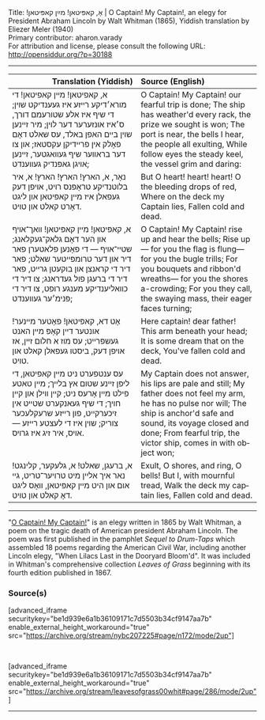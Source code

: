 <html>
<head></head>
<body>
Title: אָ, קאפּיטאן! מײַן קאפּיטאן!‏ | O Captain! My Captain!, an elegy for President Abraham Lincoln by Walt Whitman (1865), Yiddish translation by Eliezer Meler (1940)<br />
Primary contributor: aharon.varady<br />
For attribution and license, please consult the following URL: <a href="http://opensiddur.org/?p=30188">http://opensiddur.org/?p=30188</a>
<p />
<hr />

<table style="margin-left: auto;margin-right: auto;" class="draggable">
<thead><tr><th id="x" style="text-align: right;">Translation (Yiddish)</th><th style="text-align: left;">Source (English)</th></tr></thead>
<tbody>
<tr><td style="vertical-align:top;">
<div class="yiddish" lang="yi">
א, קאפיטאן! מײן קאפיטאן! 
די מורא׳דיקע רײזע איז געענדיקט שױן;
די שיף איז אלע שטורעמם דורך, 
ס׳איז אונזערער דער לוין; 
מיר זײנען שוין בײם האפן באלד, 
עס שאלט דאָם פאָלק אין פרײדיקן עקסטאז; 
און צו דער בראװער שיף געװאגטער, 
זײנען אױגן גאפנדיק געװענדט;
</span></div></td>
 
<td style="vertical-align:top;">
<div class="english" lang="en">
O Captain! My Captain! 
our fearful trip is done;
The ship has weather'd every rack, 
the prize we sought is won;
The port is near, the bells I hear, 
the people all exulting,
While follow eyes the steady keel, 
the vessel grim and daring:
</div></td></tr>


<tr><td style="vertical-align:top;">
<div class="yiddish" lang="yi">
נאָר, א, הארץ! הארץ! הארץ!
א, איר בלוטנדיקע טראָפּנס רױט,
אויפן דעק געפאלן איז מײן קאפּיטאן 
און ליגט דאָרט קאלט און טױט.
</span></div></td>
 
<td style="vertical-align:top;">
<div class="english" lang="en">
But O heart! heart! heart!
            O the bleeding drops of red,
                  Where on the deck my Captain lies,
                        Fallen cold and dead.
</div></td></tr>


<tr><td style="vertical-align:top;">
<div class="yiddish" lang="yi">
א, קאפּיטאן! מײן קאפּיטאן! 
װאך־אױף און הער דאָם גלאק־געקלאנג; 
שטײ־אױף —
די פאָנען פלאטערן 
פאר דיר און דער טרומפּײטער שאלט; 
פאר דיר די קראנצן און בוקעטן גרײט, 
פאר דיר די ברעגן פול געדראנג; 
צו דיר די כװאליענדיקע מענגע רופט, 
צו דיר די פּנימ׳ער געװענדט;
</span></div></td>
 
<td style="vertical-align:top;">
<div class="english" lang="en">
O Captain! My Captain! 
rise up and hear the bells;
Rise up — 
for you the flag is flung—
for you the bugle trills;
For you bouquets and ribbon'd wreaths—
for you the shores a-crowding;
For you they call, the swaying mass, 
their eager faces turning;
</div></td></tr>


<tr><td style="vertical-align:top;">
<div class="yiddish" lang="yi">
אָט דא, קאפּיטאן! פאָטער מײנער!
אונטער דײן קאָפּ מײן האנט געשפּרײט;
עס מוז א חלום זײן, אז אױפן דעק,
ביסטו געפאלן קאלט און טױט.
</span></div></td>
 
<td style="vertical-align:top;">
<div class="english" lang="en">
Here captain! dear father!
            This arm beneath your head;
                  It is some dream that on the deck,
                        You've fallen cold and dead.
</div></td></tr>


<tr><td style="vertical-align:top;">
<div class="yiddish" lang="yi">
עס ענטפערט ניט מײן קאפּיטאן, 
די ליפּן זײנע שטום אץ בלײך; 
מײן טאטע פילט מײן אָרעס ניט; 
קײן װילן און קײן חױך;
די שיף געאנקערט שטײט אין זיכערקײט, 
פון רײזע שרעקלעכער צוריק; 
שױן איז די לעצטע רײזע — 
אױס, איר זיג איז גרױס.
</span></div></td>
 
<td style="vertical-align:top;">
<div class="english" lang="en">
My Captain does not answer, 
his lips are pale and still;
My father does not feel my arm, 
he has no pulse nor will;
The ship is anchor'd safe and sound, 
its voyage closed and done;
From fearful trip, the victor ship, 
comes in with object won;
</div></td></tr>


<tr><td style="vertical-align:top;">
<div class="yiddish" lang="yi">
א, ברעגן, שאלט! א, גלעקער, קלינגט! 
נאר איך אלײן מיט טרויער־טריט,
גײ אום און היט מײן קאפּיטאן,
װאָס ליגט דאָ קאלט און טױט.
</span></div></td>
 
<td style="vertical-align:top;">
<div class="english" lang="en">
Exult, O shores, and ring, O bells!
            But I, with mournful tread,
                  Walk the deck my captain lies,
                        Fallen cold and dead.
</div></td></tr>
</tbody></table>

<hr />

"<a href="https://en.wikipedia.org/wiki/O_Captain!_My_Captain!">O Captain! My Captain!</a>" is an elegy written in 1865 by Walt Whitman, a poem on the tragic death of American president Abraham Lincoln. The poem was first published in the pamphlet <em>Sequel to Drum-Taps</em> which assembled 18 poems regarding the American Civil War, including another Lincoln elegy, "When Lilacs Last in the Dooryard Bloom'd". It was included in Whitman's comprehensive collection <em>Leaves of Grass</em> beginning with its fourth edition published in 1867.

<h3>Source(s)</h3>

[advanced_iframe securitykey="be1d939e6a1b36109171c7d5503b34cf9147aa7b" enable_external_height_workaround="true" src="https://archive.org/stream/nybc207225#page/n172/mode/2up"]

&nbsp;

[advanced_iframe securitykey="be1d939e6a1b36109171c7d5503b34cf9147aa7b" enable_external_height_workaround="true" src="https://archive.org/stream/leavesofgrass00whit#page/286/mode/2up"]

<hr />

&nbsp;
</body>
</html>